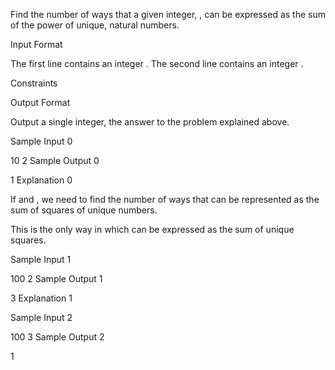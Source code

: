 Find the number of ways that a given integer, , can be expressed as the sum of the  power of unique, natural numbers.

Input Format

The first line contains an integer . 
The second line contains an integer .

Constraints

Output Format

Output a single integer, the answer to the problem explained above.

Sample Input 0

10
2
Sample Output 0

1
Explanation 0

If  and , we need to find the number of ways that  can be represented as the sum of squares of unique numbers.


This is the only way in which  can be expressed as the sum of unique squares.

Sample Input 1

100
2
Sample Output 1

3
Explanation 1


Sample Input 2

100
3
Sample Output 2

1
